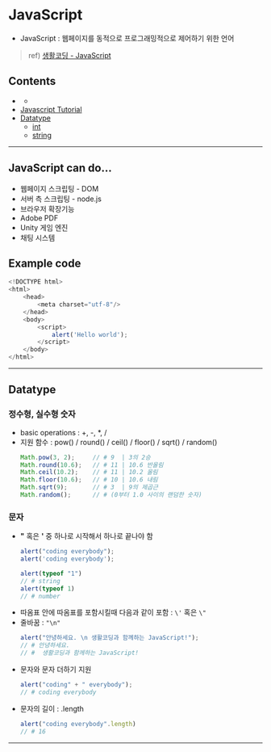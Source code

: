 # JavaScript
-   JavaScript : 웹페이지를 동적으로 프로그래밍적으로 제어하기 위한 언어
>   ref) [생활코딩 - JavaScript](https://opentutorials.org/course/743)

## Contents
- []()
    + []()
- [Javascript Tutorial](#javascript-can-do)
- [Datatype](#datatype)
    + [int](#정수형-실수형-숫자)
    + [string](#문자)

---

## JavaScript can do...
-   웹페이지 스크립팅 - DOM
-   서버 측 스크립팅 - node.js
-   브라우저 확장기능
-   Adobe PDF
-   Unity 게임 엔진
-   채팅 시스템

## Example code
```JavaScript
<!DOCTYPE html>
<html>
    <head>
        <meta charset="utf-8"/>
    </head>
    <body>
        <script>
            alert('Hello world');
        </script>
    </body>
</html>
```

---

## Datatype
### 정수형, 실수형 숫자
-   basic operations : +, -, *, /
-   지원 함수 : pow() / round() / ceil() / floor() / sqrt() / random()
    ```JavaScript
    Math.pow(3, 2);     // # 9  | 3의 2승
    Math.round(10.6);   // # 11 | 10.6 반올림
    Math.ceil(10.2);    // # 11 | 10.2 올림
    Math.floor(10.6);   // # 10 | 10.6 내림 
    Math.sqrt(9);       // # 3  | 9의 제곱근
    Math.random();      // # (0부터 1.0 사이의 랜덤한 숫자)
    ```
### 문자
-   **"** 혹은 **'** 중 하나로 시작해서 하나로 끝나야 함
    ```javascript
    alert("coding everybody");
    alert('coding everybody');
    ```
    ```javascript
    alert(typeof "1")
    // # string
    alert(typeof 1)
    // # number
    ```
-   따옴표 안에 따옴표를 포함시킬때 다음과 같이 포함 : `\'` 혹은 `\"`
-   줄바꿈 : `"\n"`
    ```javascript
    alert("안녕하세요. \n 생활코딩과 함께하는 JavaScript!");
    // # 안녕하세요.
    // #  생활코딩과 함께하는 JavaScript!
    ```
-   문자와 문자 더하기 지원
    ```javascript
    alert("coding" + " everybody");
    // # coding everybody
    ```
-   문자의 길이 : .length
    ```javascript
    alert("coding everybody".length)
    // # 16
    ```

---

## 